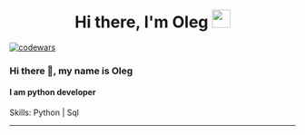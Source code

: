 
<h1 align="center">Hi there, I'm Oleg
<img src="https://github.com/blackcater/blackcater/raw/main/images/Hi.gif" height="32"/></h1>


[![codewars](https://www.codewars.com/users/leggoo/badges/small)](https://www.codewars.com/users/leggoo) 
### Hi there 👋, my name is Oleg
#### I am python developer


Skills: Python | Sql





****
<!--
**yakhovets-o/yakhovets-o** is a ✨ _special_ ✨ repository because its `README.md` (this file) appears on your GitHub profile.

Here are some ideas to get you started:

- 🔭 I’m currently working on ...
- 🌱 I’m currently learning ...
- 👯 I’m looking to collaborate on ...
- 🤔 I’m looking for help with ...
- 💬 Ask me about ...
- 📫 How to reach me: ...
- 😄 Pronouns: ...
- ⚡ Fun fact: ...
-->

